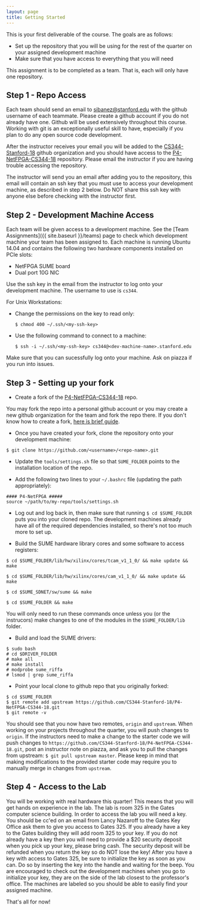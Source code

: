 ```yaml
---
layout: page
title: Getting Started
---
```


This is your first deliverable of the course. The goals are as follows: 
* Set up the repository that you will be using for the rest of the quarter on your assigned development machine
* Make sure that you have access to everything that you will need

This assignment is to be completed as a team. That is, each will only have one repository.

Step 1 - Repo Access
------

Each team should send an email to sibanez@stanford.edu with the github username of each teammate. Please create a github account if you do not already have one. Github will be used extensively throughout this course. Working with git is an exceptionally useful skill to have, especially if you plan to do any open source code development.

After the instructor receives your email you will be added to the [CS344-Stanford-18](https://github.com/CS344-Stanford-18) github organization and you should have access to the [P4-NetFPGA-CS344-18](https://github.com/CS344-Stanford-18/P4-NetFPGA-CS344-18) repository. Please email the instructor if you are having trouble accessing the repository.

The instructor will send you an email after adding you to the repository, this email will contain an ssh key that you must use to access your development machine, as described in step 2 below. Do NOT share this ssh key with anyone else before checking with the instructor first.

Step 2 - Development Machine Access
------

Each team will be given access to a development machine. See the [Team Assignments]({{ site.baseurl }}/teams) page to check which development machine your team has been assigned to. Each machine is running Ubuntu 14.04 and contains the following two hardware components installed on PCIe slots:
* NetFPGA SUME board
* Dual port 10G NIC

Use the ssh key in the email from the instructor to log onto your development machine. The username to use is `cs344`.

For Unix Workstations:
* Change the permissions on the key to read only: 

    `$ chmod 400 ~/.ssh/<my-ssh-key>`

* Use the following command to connect to a machine: 

    `$ ssh -i ~/.ssh/<my-ssh-key> cs344@<dev-machine-name>.stanford.edu`

Make sure that you can sucessfully log onto your machine. Ask on piazza if you run into issues.

Step 3 - Setting up your fork
------

* Create a fork of the [P4-NetFPGA-CS344-18](https://github.com/CS344-Stanford-18/P4-NetFPGA-CS344-18) repo.

You may fork the repo into a personal github account or you may create a new github organization for the team and fork the repo there. If you don't know how to create a fork, [here is brief guide](https://guides.github.com/activities/forking/).

* Once you have created your fork, clone the repository onto your development machine:

```
$ git clone https://github.com/<username>/<repo-name>.git
```

* Update the `tools/settings.sh` file so that `SUME_FOLDER` points to the installation location of the repo.

* Add the following two lines to your `~/.bashrc` file (updating the path appropriately):

```
#### P4-NetFPGA #####
source ~/path/to/my-repo/tools/settings.sh
```

* Log out and log back in, then make sure that running `$ cd $SUME_FOLDER` puts you into your cloned repo. The development machines already have all of the required dependencies installed, so there's not too much more to set up.

* Build the SUME hardware library cores and some software to access registers:

```
$ cd $SUME_FOLDER/lib/hw/xilinx/cores/tcam_v1_1_0/ && make update && make

$ cd $SUME_FOLDER/lib/hw/xilinx/cores/cam_v1_1_0/ && make update && make

$ cd $SUME_SDNET/sw/sume && make

$ cd $SUME_FOLDER && make
```

You will only need to run these commands once unless you (or the instrucors) make changes to one of the modules in the `$SUME_FOLDER/lib` folder.

* Build and load the SUME drivers:

```
$ sudo bash
# cd $DRIVER_FOLDER
# make all
# make install
# modprobe sume_riffa
# lsmod | grep sume_riffa
```

* Point your local clone to github repo that you originally forked:

```
$ cd $SUME_FOLDER
$ git remote add upstream https://github.com/CS344-Stanford-18/P4-NetFPGA-CS344-18.git
$ git remote -v
```

You should see that you now have two remotes, `origin` and `upstream`. When working on your projects throughout the quarter, you will push changes to `origin`. If the instructors need to make a change to the starter code we will push changes to `https://github.com/CS344-Stanford-18/P4-NetFPGA-CS344-18.git`, post an instructor note on piazza, and ask you to pull the changes from upstream: `$ git pull upstream master`. Please keep in mind that making modifications to the provided starter code may require you to manually merge in changes from `upstream`.

Step 4 - Access to the Lab
------

You will be working with real hardware this quarter! This means that you will get hands on experience in the lab. The lab is room 325 in the Gates computer science building. In order to access the lab you will need a key. You should be cc'ed on an email from Lancy Nazaroff to the Gates Key Office ask them to give you access to Gates 325. If you already have a key to the Gates building they will add room 325 to your key. If you do not already have a key then you will need to provide a $20 security deposit when you pick up your key, please bring cash. The security deposit will be refunded when you return the key so do NOT lose the key! After you have a key with access to Gates 325, be sure to initialize the key as soon as you can. Do so by inserting the key into the handle and waiting for the beep. You are encouraged to check out the development machines when you go to initialize your key, they are on the side of the lab closest to the professor's office. The machines are labeled so you should be able to easily find your assigned machine.

That's all for now!

